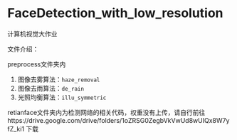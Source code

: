 # FaceDetection_with_low_resolution
计算机视觉大作业

文件介绍：

preprocess文件夹内

1. 图像去雾算法：`haze_removal`
2. 图像去雨算法：`de_rain`
3. 光照均衡算法：`illu_symmetric`

retianface文件夹内为检测网络的相关代码，权重没有上传，请自行前往https://drive.google.com/drive/folders/1oZRSG0ZegbVkVwUd8wUIQx8W7yfZ_ki1 下载



